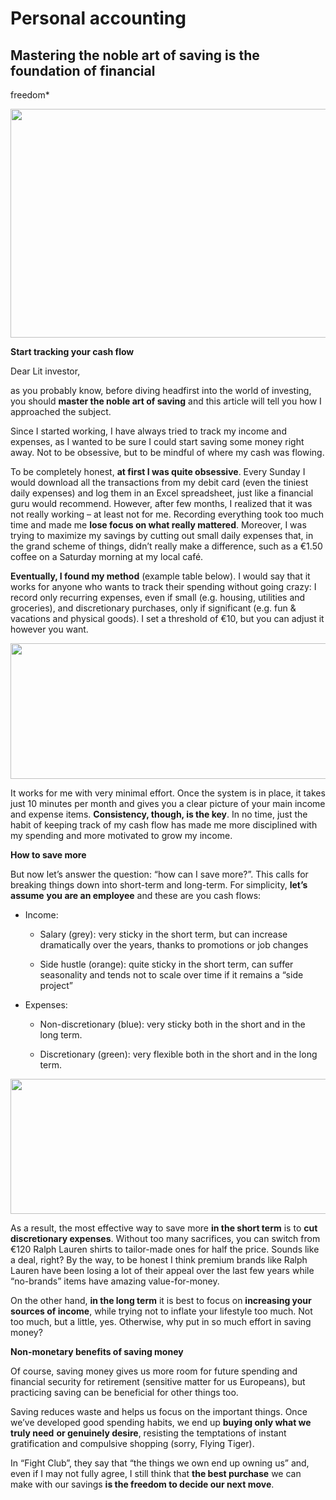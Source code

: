 # Personal accounting

## Mastering the noble art of saving is the foundation of financial
freedom*

<img src="media/image1.png" style="width:5.72086in;height:3.81391in" />

**Start tracking your cash flow**

Dear Lit investor,

as you probably know, before diving headfirst into the world of
investing, you should **master the noble art of saving** and this
article will tell you how I approached the subject.

Since I started working, I have always tried to track my income and
expenses, as I wanted to be sure I could start saving some money right
away. Not to be obsessive, but to be mindful of where my cash was
flowing.

To be completely honest, **at first I was quite obsessive**. Every
Sunday I would download all the transactions from my debit card (even
the tiniest daily expenses) and log them in an Excel spreadsheet, just
like a financial guru would recommend. However, after few months, I
realized that it was not really working – at least not for me. Recording
everything took too much time and made me **lose focus on what really
mattered**. Moreover, I was trying to maximize my savings by cutting out
small daily expenses that, in the grand scheme of things, didn’t really
make a difference, such as a €1.50 coffee on a Saturday morning at my
local café.

**Eventually, I found my method** (example table below). I would say
that it works for anyone who wants to track their spending without going
crazy: I record only recurring expenses, even if small (e.g. housing,
utilities and groceries), and discretionary purchases, only if
significant (e.g. fun & vacations and physical goods). I set a threshold
of €10, but you can adjust it however you want.

<img src="media/image2.emf" style="width:6.69306in;height:2.25694in" />

It works for me with very minimal effort. Once the system is in place,
it takes just 10 minutes per month and gives you a clear picture of your
main income and expense items. **Consistency, though, is the key**. In
no time, just the habit of keeping track of my cash flow has made me
more disciplined with my spending and more motivated to grow my income.

**How to save more**

But now let’s answer the question: “how can I save more?”. This calls
for breaking things down into short-term and long-term. For simplicity,
**let’s assume** **you are an employee** and these are you cash flows:

-   Income:

    -   Salary (grey): very sticky in the short term, but can increase
        dramatically over the years, thanks to promotions or job changes

    -   Side hustle (orange): quite sticky in the short term, can suffer
        seasonality and tends not to scale over time if it remains a
        “side project”

-   Expenses:

    -   Non-discretionary (blue): very sticky both in the short and in
        the long term.

    -   Discretionary (green): very flexible both in the short and in
        the long term.

<img src="media/image3.emf" style="width:6.69306in;height:2.25694in" />

As a result, the most effective way to save more **in the short term**
is to **cut discretionary expenses**. Without too many sacrifices, you
can switch from €120 Ralph Lauren shirts to tailor-made ones for half
the price. Sounds like a deal, right? By the way, to be honest I think
premium brands like Ralph Lauren have been losing a lot of their appeal
over the last few years while “no-brands” items have amazing
value-for-money.

On the other hand, **in the long term** it is best to focus on
**increasing your sources of income**, while trying not to inflate your
lifestyle too much. Not too much, but a little, yes. Otherwise, why put
in so much effort in saving money?

**Non-monetary benefits of saving money**

Of course, saving money gives us more room for future spending and
financial security for retirement (sensitive matter for us Europeans),
but practicing saving can be beneficial for other things too.

Saving reduces waste and helps us focus on the important things. Once
we’ve developed good spending habits, we end up **buying only what we
truly need** **or genuinely desire**, resisting the temptations of
instant gratification and compulsive shopping (sorry, Flying Tiger).

In “Fight Club”, they say that “the things we own end up owning us” and,
even if I may not fully agree, I still think that **the best purchase**
we can make with our savings **is the freedom to decide our next move**.
